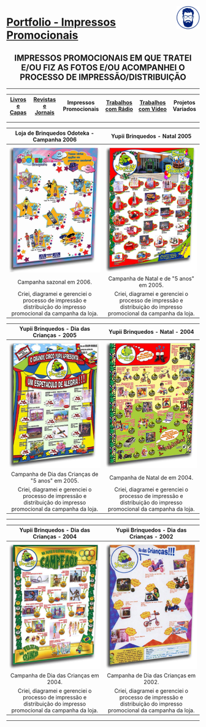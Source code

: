 [<img align="right"  width="60" height="60" src="https://github.com/3DGuima/3DGuima/blob/dc8573070b20afbede441ea49ea88372232a8089/main-images/eu-icon-256x256-2020.png">](https://github.com/3DGuima)
# <ins>Portfolio - Impressos Promocionais</ins>
<h2 style="text-align:center">IMPRESSOS PROMOCIONAIS EM QUE TRATEI E/OU FIZ AS FOTOS E/OU ACOMPANHEI O PROCESSO DE IMPRESSÃO/DISTRIBUIÇÃO</h2>

----

|[**Livros e Capas**](/livros-capas/livros-capas.md) | [**Revistas e Jornais**](/revistas-jornais/revistas-jornais.md) | **Impressos Promocionais** | [**Trabalhos com Rádio**](/trabalhos-radio/trabalhos-radio.md) | [**Trabalhos com Vídeo**](/trabalhos-video/trabalhos-video.md) | **Projetos Variados** |
| :-----: | :-----: | :-----: | :-----: | :-----: | :-----: |

----

**Loja de Brinquedos Odoteka - Campanha 2006** | **Yupii Brinquedos - Natal 2005**
:------------------------------------:|:------------------------------------:
![](/impressos-promocionais/001-impresso-promocional-loja-brinquedos-odoteka-2006.jpg)  | ![](/impressos-promocionais/002-impresso-promocional-campanha-natal-yupii-brinquedos-2005.jpg) |
Campanha sazonal em 2006. | Campanha de Natal e de "5 anos" em 2005.
Criei, diagramei e gerenciei o processo de impressão e distribuição do impresso promocional da campanha da loja. | Criei, diagramei e gerenciei o processo de impressão e distribuição do impresso promocional da campanha da loja.

**Yupii Brinquedos - Dia das Crianças - 2005** | **Yupii Brinquedos - Natal - 2004**
:--------------------:|:-----------:
![](/impressos-promocionais/003-impresso-promocional-campanha-dia-criancas-yupii-brinquedos-2005.jpg) | ![](/impressos-promocionais/004-impresso-promocional-campanha-natal-yupii-brinquedos-2004.jpg)|
Campanha de Dia das Crianças de "5 anos" em 2005. | Campanha de Natal de em 2004.
Criei, diagramei e gerenciei o processo de impressão e distribuição do impresso promocional da campanha da loja. | Criei, diagramei e gerenciei o processo de impressão e distribuição do impresso promocional da campanha da loja.
 
----

**Yupii Brinquedos - Dia das Crianças - 2004** | **Yupii Brinquedos - Dia das Crianças - 2002** 
:---------------------------:|:---------------------------:
![](/impressos-promocionais/005-impresso-promocional-campanha-dia-criancas-yupii-brinquedos-2004.jpg)| ![](/impressos-promocionais/006-impresso-promocional-campanha-dia-criancas-yupii-brinquedos-2002.jpg)
Campanha de Dia das Crianças em 2004. | Campanha de Dia das Crianças em 2002.
Criei, diagramei e gerenciei o processo de impressão e distribuição do impresso promocional da campanha da loja. | Criei, diagramei e gerenciei o processo de impressão e distribuição do impresso promocional da campanha da loja.

----

